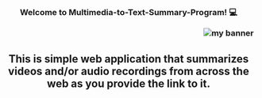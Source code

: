 <h3 align="center">
Welcome to Multimedia-to-Text-Summary-Program!</a> 💻
<p align="right">
  <a rel="noreferrer"><img src="https://user-images.githubusercontent.com/99951322/230460142-02765c9d-6242-4f9f-8eb0-1ae0e51c84a1.png" alt="my banner"></a>
</p>
</h3>

<h2 align="center">
 This is simple web application that summarizes videos and/or audio recordings from across the web as you provide the link to it.
</h2> 
